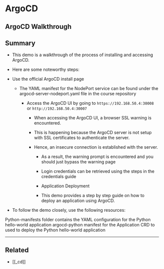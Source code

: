 # ArgoCD

## ArgoCD Walkthrough

## Summary

- This demo is a walkthrough of the process of installing and accessing ArgoCD.

- Here are some noteworthy steps:

- Use the official ArgoCD install page

  - The YAML manifest for the NodePort service can be found under the argocd-server-nodeport.yaml file in the course repository

    - Access the ArgoCD UI by going to `https://192.168.50.4:30008` or `http://192.168.50.4:30007`

      - When accessing the ArgoCD UI, a browser SSL warning is encountered.
      - This is happening because the ArgoCD server is not setup with SSL certificates to authenticate the server.
      - Hence, an insecure connection is established with the server.

        - As a result, the warning prompt is encountered and you should just bypass the warning page

        - Login credentials can be retrieved using the steps in the credentials guide
        - Application Deployment
        - This demo provides a step by step guide on how to deploy an application using ArgoCD.

- To follow the demo closely, use the following resources:

Python-manifests folder contains the YAML configuration for the Python hello-world application
argocd-python manifest for the Application CRD to used to deploy the Python hello-world application

---

## Related

- [[_cd]]

